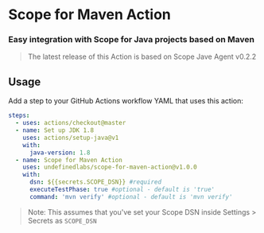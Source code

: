 # Scope for Maven Action

### Easy integration with Scope for Java projects based on Maven

>The latest release of this Action is based on Scope Jave Agent v0.2.2

## Usage

Add a step to your GitHub Actions workflow YAML that uses this action:

```yml
steps:
  - uses: actions/checkout@master
  - name: Set up JDK 1.8
    uses: actions/setup-java@v1
    with:
      java-version: 1.8 
  - name: Scope for Maven Action
    uses: undefinedlabs/scope-for-maven-action@v1.0.0
    with:
      dsn: ${{secrets.SCOPE_DSN}} #required
      executeTestPhase: true #optional - default is 'true'
      command: 'mvn verify' #optional - default is 'mvn verify'
```

> Note: This assumes that you've set your Scope DSN inside Settings > Secrets as `SCOPE_DSN`